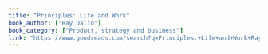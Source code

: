 ```yaml
---
title: "Principles: Life and Work"
book_author: ["Ray Dalio"]
book_category: ["Product, strategy and business"]
link: "https://www.goodreads.com/search?q=Principles:+Life+and+Work+Ray+Dalio"
---
```

